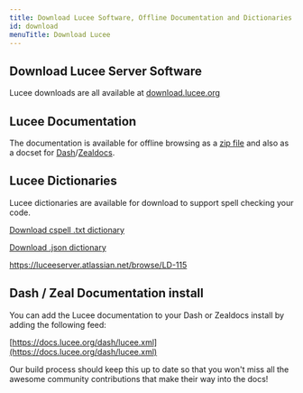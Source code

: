 ```yaml
---
title: Download Lucee Software, Offline Documentation and Dictionaries
id: download
menuTitle: Download Lucee
---
```


## Download Lucee Server Software

Lucee downloads are all available at [download.lucee.org](https://download.lucee.org)

## Lucee Documentation

The documentation is available for offline browsing as a [zip file](lucee-docs.zip) and also as a docset for [Dash](https://kapeli.com/dash)/[Zealdocs](http://zealdocs.org/).

## Lucee Dictionaries

Lucee dictionaries are available for download to support spell checking your code.

[Download cspell .txt dictionary](/dictionaries/lucee.txt)

[Download .json dictionary](/dictionaries/lucee.json)

<https://luceeserver.atlassian.net/browse/LD-115>


## Dash / Zeal Documentation install

You can add the Lucee documentation to your Dash or Zealdocs install by adding the following feed:

[https://docs.lucee.org/dash/lucee.xml](https://docs.lucee.org/dash/lucee.xml)

Our build process should keep this up to date so that you won't miss all the awesome community contributions that make their way into the docs!
